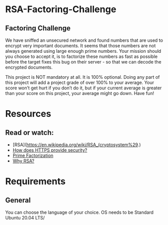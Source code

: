 # RSA-Factoring-Challenge
## Factoring Challenge

We have sniffed an unsecured network and found numbers that are used to encrypt very important documents. It seems that those numbers are not always generated using large enough prime numbers. Your mission should you choose to accept it, is to factorize these numbers as fast as possible before the target fixes this bug on their server - so that we can decode the encrypted documents.

This project is NOT mandatory at all. It is 100% optional. Doing any part of this project will add a project grade of over 100% to your average. Your score won’t get hurt if you don’t do it, but if your current average is greater than your score on this project, your average might go down. Have fun!

# Resources
## Read or watch:

- [RSA](https://en.wikipedia.org/wiki/RSA_(cryptosystem%29.)
- [How does HTTPS provide security?](https://stackoverflow.com/questions/3968095/how-does-https-provide-security.)
- [Prime Factorization](https://privacycanada.net/mathematics/prime-factorization/.)
- [Why RSA?](https://jaredatandi.hashnode.dev/rsa-factoring.)

# Requirements
## General
You can choose the language of your choice.
OS needs to be Standard Ubuntu 20.04 LTS/